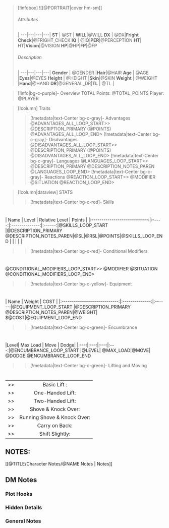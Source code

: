 
> [!infobox]
> ![[@PORTRAIT|cover hm-sm]]
> ###### Attributes
>  |
> ---|---|---|---|
> **ST** | @ST | **WILL**|@WILL
> **DX** | @DX|**Fright Check**|@FRIGHT_CHECK
> **IQ** | @IQ|**PER**|@PERCEPTION
> **HT**| HT|**Vision**|@VISION
>**HP**|@HP|**FP**|@FP
> ###### Description
>  |
> ---|---|---|---|
> **Gender** | @GENDER |**Hair**|@HAIR
> **Age** | @AGE |**Eyes**|@EYES
> **Height** | @HEIGHT |**Skin**|@SKIN
> **Weight** | @WEIGHT |**Hand**|@HAND
> **DR**|@GENERAL_DR|**TL** | @TL |


> [!info|bg-c-purple]- Overview
TOTAL Points: @TOTAL_POINTS
Player: @PLAYER

> [!column] Traits
>> [!metadata|text-Center bg-c-gray]- Advantages
@ADVANTAGES_ALL_LOOP_START>> @DESCRIPTION_PRIMARY   (@POINTS)
@ADVANTAGES_ALL_LOOP_END>
>> [!metadata|text-Center bg-c-gray]- Disdvantages
@DISADVANTAGES_ALL_LOOP_START>> @DESCRIPTION_PRIMARY   (@POINTS)
@DISADVANTAGES_ALL_LOOP_END>
>> [!metadata|text-Center bg-c-gray]- Languages
@LANGUAGES_LOOP_START>> @DESCRIPTION_PRIMARY  @DESCRIPTION_NOTES_PAREN
@LANGUAGES_LOOP_END>
>> [!metadata|text-Center bg-c-gray]- Reactions
@REACTION_LOOP_START>> @MODIFIER @SITUATION
@REACTION_LOOP_END>

> [!column|dataview] STATS
>> [!metadata|text-Center bg-c-red]- Skills
>> # 
|             Name             | Level | Relative Level | Points |
|:----------------------------:|:-----:|:--------------:|:------:|@SKILLS_LOOP_START
|@DESCRIPTION_PRIMARY @DESCRIPTION_NOTES_PAREN|@SL|@RSL|@POINTS|@SKILLS_LOOP_END
|                              |       |                |        |
> 
>>[!metadata|text-Center bg-c-red]- Conditional Modifiers
>> # 
@CONDITIONAL_MODIFIERS_LOOP_START>> 
@MODIFIER @SITUATION
@CONDITIONAL_MODIFIERS_LOOP_END>
>
>> [!metadata|text-Center bg-c-yellow]- Equipment
>> # 
|             Name             |  Weight | COST |
|:----------------------------:|:--------------:|:------:|@EQUIPMENT_LOOP_START
|@DESCRIPTION_PRIMARY @DESCRIPTION_NOTES_PAREN|@WEIGHT| $@COST|@EQUIPMENT_LOOP_END
> 
>> [!metadata|text-Center bg-c-green]- Encumbrance
>> # 
|Level| Max Load | Move | Dodge|
|:---:|:---:|:---:|:---:|@ENCUMBRANCE_LOOP_START
|@LEVEL| @MAX_LOAD|@MOVE| @DODGE|@ENCUMBRANCE_LOOP_END
>> 
>
>> [!metadata|text-Center bg-c-green]- Lifting and Moving
>> #
| |  |
|:--:|:--:|
>> |Basic Lift :                              |@BASIC_LIFT|
>> |One-Handed Lift:                   |@ONE_HANDED_LIFT|
>> |Two-Handed Lift:                   |@TWO_HANDED_LIFT|
>> |Shove & Knock Over:              |@SHOVE|
>> |Running Shove & Knock Over: |@RUNNING_SHOVE|
>> |Carry on Back:                        |@CARRY_ON_BACK|
>> |Shift Slightly:                          |@SHIFT_SLIGHTLY|
>



## NOTES:
[[@TITLE/Character Notes/@NAME Notes | Notes]]

## DM Notes

### Plot Hooks


### Hidden Details


### General Notes


